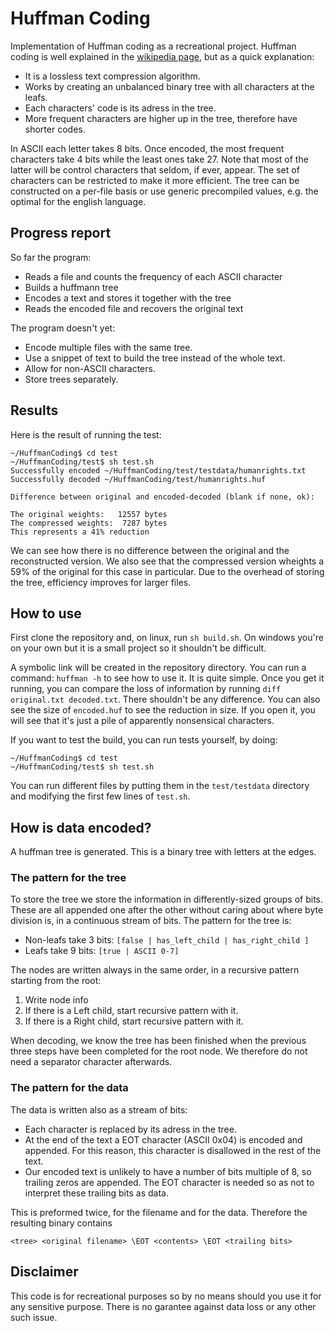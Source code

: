 # Huffman Coding

Implementation of Huffman coding as a recreational project. Huffman coding is well explained in the [wikipedia page](https://en.wikipedia.org/wiki/Huffman_coding), but as a quick explanation:
- It is a lossless text compression algorithm.
- Works by creating an unbalanced binary tree with all characters at the leafs.
- Each characters' code is its adress in the tree.
- More frequent characters are higher up in the tree, therefore have shorter codes.

In ASCII each letter takes 8 bits. Once encoded, the most frequent characters take 4 bits while the least ones take 27. Note that most of the latter will be control characters that seldom, if ever, appear. The set of characters can be restricted to make it more efficient. The tree can be constructed on a per-file basis or use generic precompiled values, e.g. the optimal for the english language.

## Progress report
So far the program:
- Reads a file and counts the frequency of each ASCII character
- Builds a huffmann tree
- Encodes a text and stores it together with the tree
- Reads the encoded file and recovers the original text

The program doesn't yet:
- Encode multiple files with the same tree.
- Use a snippet of text to build the tree instead of the whole text.
- Allow for non-ASCII characters.
- Store trees separately.

## Results
Here is the result of running the test:
```
~/HuffmanCoding$ cd test
~/HuffmanCoding/test$ sh test.sh 
Successfully encoded ~/HuffmanCoding/test/testdata/humanrights.txt
Successfully decoded ~/HuffmanCoding/test/humanrights.huf

Difference between original and encoded-decoded (blank if none, ok):

The original weights:   12557 bytes
The compressed weights:  7287 bytes
This represents a 41% reduction
```
We can see how there is no difference between the original and the reconstructed version. We also see that the compressed version wheights a 59% of the original for this case in particular. Due to the overhead of storing the tree, efficiency improves for larger files.

## How to use
First clone the repository and, on linux, run `sh build.sh`. On windows you're on your own but it is a small project so it shouldn't be difficult.

A symbolic link will be created in the repository directory. You can run a command: `huffman -h` to see how to use it. It is quite simple. Once you get it running, you can compare the loss of information by running `diff original.txt decoded.txt`. There shouldn't be any difference. You can also see the size of `encoded.huf` to see the reduction in size. If you open it, you will see that it's just a pile of apparently nonsensical characters.

If you want to test the build, you can run tests yourself, by doing:
```
~/HuffmanCoding$ cd test
~/HuffmanCoding/test$ sh test.sh 
```
You can run different files by putting them in the `test/testdata` directory and modifying the first few lines of `test.sh`.

## How is data encoded?
A huffman tree is generated. This is a binary tree with letters at the edges. 

### The pattern for the tree
To store the tree we store the information in differently-sized groups of bits. These are all appended one after the other without caring about where byte division is, in a continuous stream of bits. The pattern for the tree is:

- Non-leafs take 3 bits: `[false | has_left_child | has_right_child ]`
- Leafs take 9 bits: `[true | ASCII 0-7]`

The nodes are written always in the same order, in a recursive pattern starting from the root:
1. Write node info
2. If there is a Left child, start recursive pattern with it.
3. If there is a Right child, start recursive pattern with it.

When decoding, we know the tree has been finished when the previous three steps have been completed for the root node. We therefore do not need a separator character afterwards.

### The pattern for the data
The data is written also as a stream of bits:
- Each character is replaced by its adress in the tree.
- At the end of the text a EOT character (ASCII 0x04) is encoded and appended. For this reason, this character is disallowed in the rest of the text.
- Our encoded text is unlikely to have a number of bits multiple of 8, so trailing zeros are appended. The EOT character is needed so as not to interpret these trailing bits as data.

This is preformed twice, for the filename and for the data. Therefore the resulting binary contains

`<tree> <original filename> \EOT <contents> \EOT <trailing bits>`

## Disclaimer
This code is for recreational purposes so by no means should you use it for any sensitive purpose. There is no garantee against data loss or any other such issue.

